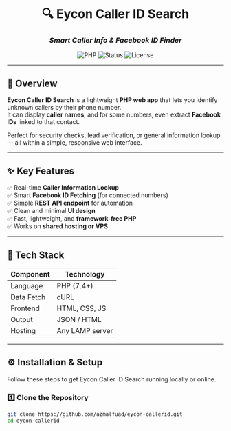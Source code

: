 <div align="center">

# 🔍 Eycon Caller ID Search  
### *Smart Caller Info & Facebook ID Finder*

![PHP](https://img.shields.io/badge/Built%20With-PHP-blue?style=flat-square)
![Status](https://img.shields.io/badge/Status-Active-success?style=flat-square)
![License](https://img.shields.io/badge/License-MIT-lightgrey?style=flat-square)

</div>

---

## 📘 Overview

**Eycon Caller ID Search** is a lightweight **PHP web app** that lets you identify unknown callers by their phone number.  
It can display **caller names**, and for some numbers, even extract **Facebook IDs** linked to that contact.  

Perfect for security checks, lead verification, or general information lookup — all within a simple, responsive web interface.

---

## ✨ Key Features

✅ Real-time **Caller Information Lookup**  
✅ Smart **Facebook ID Fetching** (for connected numbers)  
✅ Simple **REST API endpoint** for automation  
✅ Clean and minimal **UI design**  
✅ Fast, lightweight, and **framework-free PHP**  
✅ Works on **shared hosting or VPS**

---

## 🧩 Tech Stack

| Component | Technology |
|------------|-------------|
| Language | PHP (7.4+) |
| Data Fetch | cURL |
| Frontend | HTML, CSS, JS |
| Output | JSON / HTML |
| Hosting | Any LAMP server |

---

## ⚙️ Installation & Setup

Follow these steps to get Eycon Caller ID Search running locally or online.

### 1️⃣ Clone the Repository
```bash
git clone https://github.com/azmalfuad/eycon-callerid.git
cd eycon-callerid
